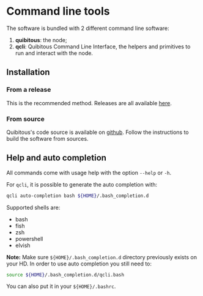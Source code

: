 # Command line tools

The software is bundled with 2 different command line software:

1. **quibitous**: the node;
2. **qcli**: Quibitous Command Line Interface, the helpers and primitives to run and interact with the node.

## Installation

### From a release

This is the recommended method. Releases are all available
[here](https://github.com/the-blockchain-company/quibitous/releases).

### From source

Quibitous's code source is available on
[github](https://github.com/the-blockchain-company/quibitous#how-to-install-from-sources).
Follow the instructions to build the software from sources.

## Help and auto completion

All commands come with usage help with the option `--help` or `-h`.

For `qcli`, it is possible to generate the auto completion with:

```sh
qcli auto-completion bash ${HOME}/.bash_completion.d
```

Supported shells are:

- bash
- fish
- zsh
- powershell
- elvish

**Note:**
Make sure `${HOME}/.bash_completion.d` directory previously exists on your HD.
In order to use auto completion you still need to:

```sh
source ${HOME}/.bash_completion.d/qcli.bash
```

You can also put it in your `${HOME}/.bashrc`.
